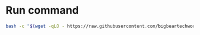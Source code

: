 # Run command

```bash
bash -c "$(wget -qLO - https://raw.githubusercontent.com/bigbeartechworld/big-bear-scripts/master/update-ubuntu-or-debian-server/run.sh)"
```
